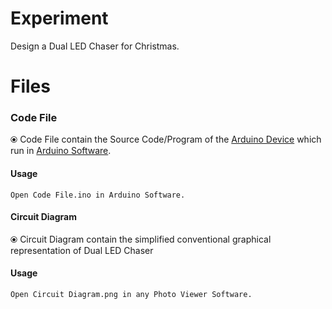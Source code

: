 # Experiment 
  Design a Dual LED Chaser for Christmas.

# Files

### Code File
 ⦿ Code File contain the Source Code/Program of the [Arduino Device](https://www.arduino.cc/) which run in [Arduino Software](https://www.arduino.cc/en/Main/Software).

#### Usage 
  ```
  Open Code File.ino in Arduino Software.
  ```
  
#### Circuit Diagram
 ⦿ Circuit Diagram contain the simplified conventional graphical representation of Dual LED Chaser
 
#### Usage 
  ```
  Open Circuit Diagram.png in any Photo Viewer Software.
  ```

